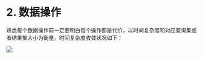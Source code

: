 # 2. 数据操作
熟悉每个数据操作前一定要明白每个操作都是代价，以时间复杂度和对应查询集或者结果集大小为衡量。时间复杂度收敛状况如下：

![](https://github.com/gnuhpc/All-About-Redis/blob/master/DataStructure/timecomplex.gif)
